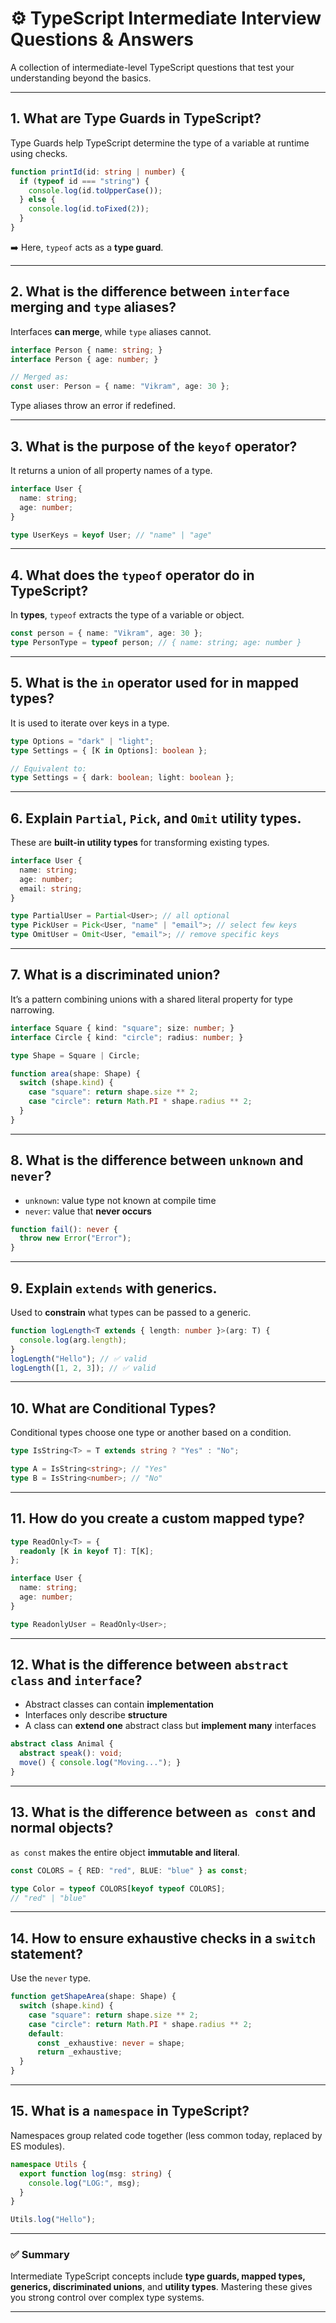 # ⚙️ TypeScript Intermediate Interview Questions & Answers

A collection of intermediate-level TypeScript questions that test your understanding beyond the basics.

---

## 1. What are Type Guards in TypeScript?
Type Guards help TypeScript determine the type of a variable at runtime using checks.

```ts
function printId(id: string | number) {
  if (typeof id === "string") {
    console.log(id.toUpperCase());
  } else {
    console.log(id.toFixed(2));
  }
}
```

➡️ Here, `typeof` acts as a **type guard**.

---

## 2. What is the difference between `interface` merging and `type` aliases?
Interfaces **can merge**, while `type` aliases cannot.

```ts
interface Person { name: string; }
interface Person { age: number; }

// Merged as:
const user: Person = { name: "Vikram", age: 30 };
```

Type aliases throw an error if redefined.

---

## 3. What is the purpose of the `keyof` operator?
It returns a union of all property names of a type.

```ts
interface User {
  name: string;
  age: number;
}

type UserKeys = keyof User; // "name" | "age"
```

---

## 4. What does the `typeof` operator do in TypeScript?
In **types**, `typeof` extracts the type of a variable or object.

```ts
const person = { name: "Vikram", age: 30 };
type PersonType = typeof person; // { name: string; age: number }
```

---

## 5. What is the `in` operator used for in mapped types?
It is used to iterate over keys in a type.

```ts
type Options = "dark" | "light";
type Settings = { [K in Options]: boolean };

// Equivalent to:
type Settings = { dark: boolean; light: boolean };
```

---

## 6. Explain `Partial`, `Pick`, and `Omit` utility types.
These are **built-in utility types** for transforming existing types.

```ts
interface User {
  name: string;
  age: number;
  email: string;
}

type PartialUser = Partial<User>; // all optional
type PickUser = Pick<User, "name" | "email">; // select few keys
type OmitUser = Omit<User, "email">; // remove specific keys
```

---

## 7. What is a discriminated union?
It’s a pattern combining unions with a shared literal property for type narrowing.

```ts
interface Square { kind: "square"; size: number; }
interface Circle { kind: "circle"; radius: number; }

type Shape = Square | Circle;

function area(shape: Shape) {
  switch (shape.kind) {
    case "square": return shape.size ** 2;
    case "circle": return Math.PI * shape.radius ** 2;
  }
}
```

---

## 8. What is the difference between `unknown` and `never`?
- `unknown`: value type not known at compile time  
- `never`: value that **never occurs**

```ts
function fail(): never {
  throw new Error("Error");
}
```

---

## 9. Explain `extends` with generics.
Used to **constrain** what types can be passed to a generic.

```ts
function logLength<T extends { length: number }>(arg: T) {
  console.log(arg.length);
}
logLength("Hello"); // ✅ valid
logLength([1, 2, 3]); // ✅ valid
```

---

## 10. What are Conditional Types?
Conditional types choose one type or another based on a condition.

```ts
type IsString<T> = T extends string ? "Yes" : "No";

type A = IsString<string>; // "Yes"
type B = IsString<number>; // "No"
```

---

## 11. How do you create a custom mapped type?
```ts
type ReadOnly<T> = {
  readonly [K in keyof T]: T[K];
};

interface User {
  name: string;
  age: number;
}

type ReadonlyUser = ReadOnly<User>;
```

---

## 12. What is the difference between `abstract class` and `interface`?
- Abstract classes can contain **implementation**
- Interfaces only describe **structure**
- A class can **extend one** abstract class but **implement many** interfaces

```ts
abstract class Animal {
  abstract speak(): void;
  move() { console.log("Moving..."); }
}
```

---

## 13. What is the difference between `as const` and normal objects?
`as const` makes the entire object **immutable and literal**.

```ts
const COLORS = { RED: "red", BLUE: "blue" } as const;

type Color = typeof COLORS[keyof typeof COLORS];
// "red" | "blue"
```

---

## 14. How to ensure exhaustive checks in a `switch` statement?
Use the `never` type.

```ts
function getShapeArea(shape: Shape) {
  switch (shape.kind) {
    case "square": return shape.size ** 2;
    case "circle": return Math.PI * shape.radius ** 2;
    default:
      const _exhaustive: never = shape;
      return _exhaustive;
  }
}
```

---

## 15. What is a `namespace` in TypeScript?
Namespaces group related code together (less common today, replaced by ES modules).

```ts
namespace Utils {
  export function log(msg: string) {
    console.log("LOG:", msg);
  }
}

Utils.log("Hello");
```

---

### ✅ Summary
Intermediate TypeScript concepts include **type guards, mapped types, generics, discriminated unions**, and **utility types**. Mastering these gives you strong control over complex type systems.

---
